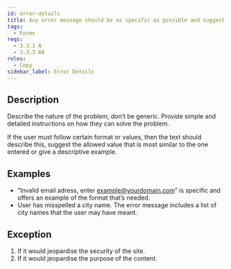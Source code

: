 ```yaml
---
id: error-details
title: Any error message should be as specific as possible and suggest how the user can recover from the error
tags:
  - Forms
reqs:
  - 3.3.1 A
  - 3.3.3 AA
roles:
  - Copy
sidebar_label: Error Details
---
```


## Description

Describe the nature of the problem, don’t be generic. Provide simple and detailed instructions on how they can solve the problem.

If the user must follow certain format or values, then the text should describe this, suggest the allowed value that is most similar to the one entered or give a descriptive example.

## Examples

- “Invalid email adress, enter example@yourdomain.com” is specific and offers an example of the format that’s needed.
- User has misspelled a city name. The error message includes a list of city names that the user may have meant.

## Exception

1. If it would jeopardise the security of the site.
2. If it would jeopardise the purpose of the content.

